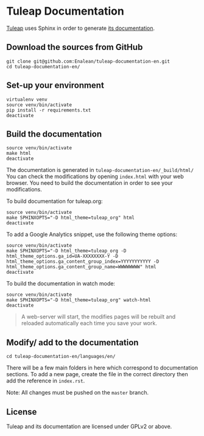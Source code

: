 Tuleap Documentation
====================

[Tuleap](https://tuleap.org/) uses Sphinx in order to generate [its
documentation](http://doc-en.tuleap.net/en/latest/).

Download the sources from GitHub
--------------------------------

    git clone git@github.com:Enalean/tuleap-documentation-en.git
    cd tuleap-documentation-en/

Set-up your environment
-----------------------

    virtualenv venv
    source venv/bin/activate
    pip install -r requirements.txt
    deactivate

Build the documentation
-----------------------

    source venv/bin/activate
    make html
    deactivate

The documentation is generated in `tuleap-documentation-en/_build/html/` You can check the modifications by opening `index.html` with your web browser. You need to build the documentation in order to see your modifications.

To build documentation for tuleap.org:

    source venv/bin/activate
    make SPHINXOPTS="-D html_theme=tuleap_org" html
    deactivate

To add a Google Analytics snippet, use the following theme options:

    source venv/bin/activate
    make SPHINXOPTS="-D html_theme=tuleap_org -D html_theme_options.ga_id=UA-XXXXXXXX-Y -D html_theme_options.ga_content_group_index=YYYYYYYYYYY -D html_theme_options.ga_content_group_name=WWWWWWWW" html
    deactivate
    
To build the documentation in watch mode:

    source venv/bin/activate
    make SPHINXOPTS="-D html_theme=tuleap_org" watch-html
    deactivate
    
> A web-server will start, the modifies pages will be rebuilt and reloaded automatically each time you save your work.

Modify/ add to the documentation
------------------------

    cd tuleap-documentation-en/languages/en/

There will be a few main folders in here which correspond to documentation sections. To add a new page, create the file in the correct directory then add the reference in `index.rst`.

Note: All changes must be pushed on the `master` branch.

License
-------

Tuleap and its documentation are licensed under GPLv2 or above.
